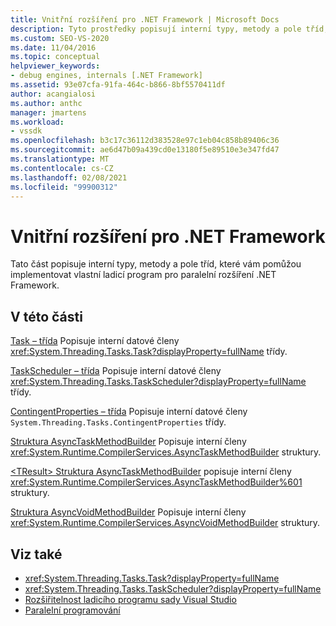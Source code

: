 ```yaml
---
title: Vnitřní rozšíření pro .NET Framework | Microsoft Docs
description: Tyto prostředky popisují interní typy, metody a pole tříd, které slouží k implementaci vlastního ladicího programu pro paralelní rozšíření .NET Framework.
ms.custom: SEO-VS-2020
ms.date: 11/04/2016
ms.topic: conceptual
helpviewer_keywords:
- debug engines, internals [.NET Framework]
ms.assetid: 93e07cfa-91fa-464c-b866-8bf5570411df
author: acangialosi
ms.author: anthc
manager: jmartens
ms.workload:
- vssdk
ms.openlocfilehash: b3c17c36112d383528e97c1eb04c858b89406c36
ms.sourcegitcommit: ae6d47b09a439cd0e13180f5e89510e3e347fd47
ms.translationtype: MT
ms.contentlocale: cs-CZ
ms.lasthandoff: 02/08/2021
ms.locfileid: "99900312"
---
```

# <a name="parallel-extension-internals-for-the-net-framework"></a>Vnitřní rozšíření pro .NET Framework
Tato část popisuje interní typy, metody a pole tříd, které vám pomůžou implementovat vlastní ladicí program pro paralelní rozšíření .NET Framework.

## <a name="in-this-section"></a>V této části
 [Task – třída](../../extensibility/debugger/task-class-internal-members.md) Popisuje interní datové členy <xref:System.Threading.Tasks.Task?displayProperty=fullName> třídy.

 [TaskScheduler – třída](../../extensibility/debugger/taskscheduler-class-internal-members.md) Popisuje interní datové členy <xref:System.Threading.Tasks.TaskScheduler?displayProperty=fullName> třídy.

 [ContingentProperties – třída](../../extensibility/debugger/contingentproperties-class-internal-members.md) Popisuje interní datové členy `System.Threading.Tasks.ContingentProperties` třídy.

 [Struktura AsyncTaskMethodBuilder](../../extensibility/debugger/asynctaskmethodbuilder-structure-internal-members.md) Popisuje interní členy <xref:System.Runtime.CompilerServices.AsyncTaskMethodBuilder> struktury.

 [ \<TResult> Struktura AsyncTaskMethodBuilder](../../extensibility/debugger/asynctaskmethodbuilder-tresult-structure-internal-members.md) popisuje interní členy <xref:System.Runtime.CompilerServices.AsyncTaskMethodBuilder%601> struktury.

 [Struktura AsyncVoidMethodBuilder](../../extensibility/debugger/asyncvoidmethodbuilder-structure-internal-members.md) Popisuje interní členy <xref:System.Runtime.CompilerServices.AsyncVoidMethodBuilder> struktury.

## <a name="see-also"></a>Viz také
- <xref:System.Threading.Tasks.Task?displayProperty=fullName>
- <xref:System.Threading.Tasks.TaskScheduler?displayProperty=fullName>
- [Rozšiřitelnost ladicího programu sady Visual Studio](../../extensibility/debugger/visual-studio-debugger-extensibility.md)
- [Paralelní programování](/dotnet/standard/parallel-programming/index)
